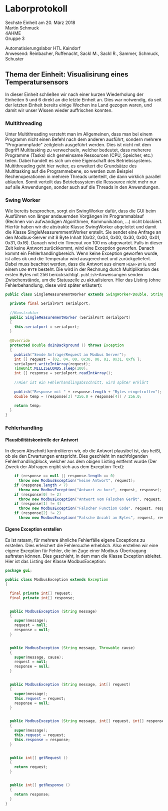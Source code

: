 # Laborprotokoll  
Sechste Einheit am 20. März 2018  
Martin Schmuck  
4AHME  
Gruppe 3

Automatisierungslabor HTL Kaindorf  
Anwesend: Reinbacher, Ruffenacht, Sackl M., Sackl R., Sammer, Schmuck, Schuster

## Thema der Einheit: Visualisirung eines Temperatursensors
In dieser Einheit schließen wir nach einer kurzen Wiederholung der Einheiten 5 und 6 direkt an die letzte Einheit an. Dies war notwendig, da seit der letzten Einheit bereits einige Wochen ins Land gezogen waren, und damit wir unser Wissen wieder auffrischen konnten.

### Multithreading
Unter Multithreading versteht man im Allgemeinen, dass man bei einem Programm nicht einen Befehl nach dem anderen ausführt, sondern mehrere "Programmpfade" zeitgleich ausgeführt werden.  Dies ist nicht mit dem Begriff Multitasking zu verwechseln, welcher bedeutet, dass meherere Programme (Tasks) sich gemeinsame Ressourcen (CPU, Speicher, etc.) teilen. Dabei handelt es sich um eine Eigenschaft des Betriebssystems. Multithreading geht hier weiter, es erweitert die Grundsätze des Multitasking auf die Programmebene, so werden zum Beispiel Rechenoperationen in mehrere Threads unterteilt, die dann wirklich parallel ablaufen. Somit verteilt das Betriebssystem die Ressource nicht mehr nur auf alle Anwendungen, sonder auch auf die Threads in den Anwendungen.

### Swing Worker
Wie bereits besprochen, sorgt ein SwingWorker dafür, dass die GUI beim Ausführen von länger andauernden Vorgängen im Programmablauf (Rechnen von aufwändigen Algorithmen, Kommunikation, ...) nicht blockiert. Hierfür haben wir die abstrakte Klasse SwingWorker abgeleitet und damit die Klasse SingleMeasuremmentWorker erstellt. Sie sendet eine Anfrage an den Modbus-Server mit 8 Byte Inhalt (0x02, 0x04, 0x00, 0x30, 0x00, 0x01, 0x31, 0xf6). Danach wird ein Timeout von 100 ms abgewartet. Falls in dieser Zeit keine Antwort zurückkommt, wird eine Exception geworfen. Danach kommt ein Fehlerhandlingbereich. Wenn keine Exception geworfen wurde, ist alles ok und die Temperatur wird ausgerechnet und zurückgeliefert. Dabei muss beachtet werden, dass die Antwort aus einem `HIGH-BYTE` und einem `LOW-BYTE` besteht. Die wird in der Rechnung durch Multiplikation des ersten Bytes mit 256 berücksichtigt. `publish`-Anweisungen senden Zwischenstände, um die Statuszeile zu aktualisieren. Hier das Listing (ohne Fehlerbehandlung, diese wird später erläutert):

```java
public class SingleMeasurementWorker extends SwingWorker<Double, String> {

  private final SerialPort serialport;
  
  //Konstruktor
  public SingleMeasurementWorker (SerialPort serialport)
  {
    this.serialport = serialport;
  }
  
  @Override
  protected Double doInBackground () throws Exception
  {
    publish("Sende Anfrage/Request an Modbus Server");
    int [] request = {02, 04, 00, 0x30, 00, 01, 0x31, 0xf6 };
    serialport.writeIntArray(request);
    TimeUnit.MILLISECONDS.sleep(100);
    int [] response = serialport.readIntArray();
    
    //Hier ist ein Fehlerhandlingabsschnitt, wird später erklärt
    
    publish("Response mit " + response.length + "Bytes eingetroffen");
    double temp = (response[3] *256.0 + response[4]) / 256.0;
    
    return temp;
  }
}
```

### Fehlerhandling
#### Plausibilitätskontrolle der Antwort  
In diesem Abschnitt kontroliieren wir, ob die Antwort plausibel ist, das heißt, ob sie den Erwartungen entspricht. Dies geschieht im nachfolgenden Fehlerhandlingblock, welcher aus dem obigen Listing entfernt wurde (Der Zweck der Abfragen ergibt sich aus dem Exception-Text):
```java
    if (response == null || response.length == 0)
      throw new ModbusException("keine Antwort", request);
    if (response.length < 7)
      throw new ModbusException("Antwort zu kurz", request, response);
    if (response[0] != 2)
      throw new ModbusException("Antwort vom Falschen Gerät", request, response);
    if (response[1] != 4)
      throw new ModbusException("Falscher Function Code", request, response);
    if (response[2] != 2)
      throw new ModbusException("Falsche Anzahl an Bytes", request, response);
```

#### Eigene Exception erstellen
Es ist ratsam, für mehrere ähnliche Fehlerfälle eigene Exceptions zu erstellen. Dies erleichert die Fehlersuche erheblich. Also erstellen wir eine eigene Exception für Fehler, die im Zuge einer Modbus-Übertragung auftreten können. Dies geschieht, in dem man die Klasse Exception ableitet. Hier ist das Listing der Klasse ModbusException:

```java
package gui;

public class ModbusException extends Exception
{

  final private int[] request;
  final private int[] response;


  public ModbusException (String message)
  {
    super(message);
    request = null;
    response = null;
  }


  public ModbusException (String message, Throwable cause)
  {
    super(message, cause);
    request = null;
    response = null;
  }


  public ModbusException (String message, int[] request)
  {
    super(message);
    this.request = request;
    response = null;
  }


  public ModbusException (String message, int[] request, int[] response)
  {
    super(message);
    this.request = request;
    this.response = response;
  }


  public int[] getRequest ()
  {
    return request;
  }


  public int[] getResponse ()
  {
    return response;
  }
}
```
